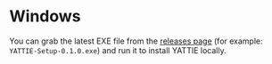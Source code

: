 # Windows

You can grab the latest EXE file from the [releases page](https://github.com/dacoaster/yattie/releases/) (for example: `YATTIE-Setup-0.1.0.exe`) and run it to install YATTIE locally.
